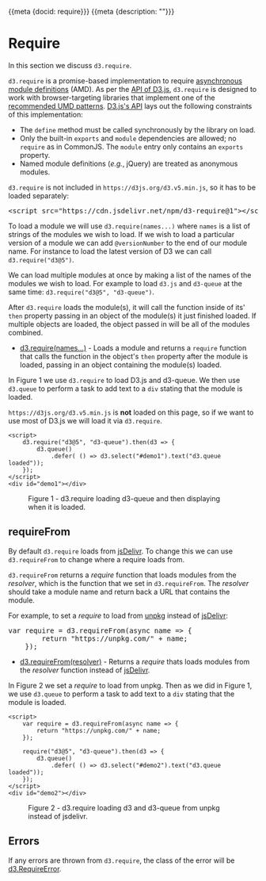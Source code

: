 {{meta {docid: require}}}
{{meta {description: ""}}}

<style>

</style>

<script src="https://d3js.org/d3.v5.min.js"></script>
<script src="https://cdn.jsdelivr.net/npm/d3-require@1"></script>

# Require
In this section we discuss `d3.require`. 

`d3.require` is a promise-based implementation to require [asynchronous module definitions](https://github.com/amdjs/amdjs-api/blob/master/AMD.md) (AMD). As per the [API of D3.js](https://github.com/d3/d3-require#d3-require), `d3.require` is designed to work with browser-targeting libraries that implement one of the [recommended UMD patterns](https://github.com/umdjs/umd). [D3.js's API](https://github.com/d3/d3-require#d3-require) lays out the following constraints of this implementation:

+ The `define` method must be called synchronously by the library on load.
+ Only the built-in `exports` and `module` dependencies are allowed; no `require` as in CommonJS. The `module` entry only contains an `exports` property.
+ Named module definitions (*e.g.*, jQuery) are treated as anonymous modules.

`d3.require` is not included in `https://d3js.org/d3.v5.min.js`, so it has to be loaded separately: 
<pre>
&lt;script src="https://cdn.jsdelivr.net/npm/d3-require@1">&lt;/script>
</pre>

To load a module we will use `d3.require(names...)` where `names` is a list of strings of the modules we wish to load. If we wish to load a particular version of a module we can add `@versionNumber` to the end of our module name. For instance to load the latest version of D3 we can call `d3.require("d3@5")`. 

We can load multiple modules at once by making a list of the names of the modules we wish to load. For example to load `d3.js` and `d3-queue` at the same time: `d3.require("d3@5", "d3-queue")`.

After `d3.require` loads the module(s), it will call the function inside of its' `then` property passing in an object of the module(s) it just finished loaded. If multiple objects are loaded, the object passed in will be all of the modules combined. 

+ [d3.require(names…)](https://github.com/d3/d3-require#require) - Loads a module and returns a `require` function that calls the function in the object's `then` property after the module is loaded, passing in an object containing the module(s) loaded.

In Figure 1 we use `d3.require` to load D3.js and d3-queue. We then use `d3.queue` to perform a task to add text to a `div` stating that the module is loaded. 

`https://d3js.org/d3.v5.min.js` is **not** loaded on this page, so if we want to use most of D3.js we will load it via `d3.require`.

``` {cm: visible, menu: uneditable}
<script>
    d3.require("d3@5", "d3-queue").then(d3 => {
        d3.queue()
            .defer( () => d3.select("#demo1").text("d3.queue loaded"));
    });
</script>
<div id="demo1"></div>
```
<figure class="sandbox"><figcaption>Figure 1  - d3.require loading d3-queue and then displaying when it is loaded.  </figcaption></figure>

## requireFrom

By default `d3.require` loads from [jsDelivr](https://www.jsdelivr.com/). To change this we can use `d3.requireFrom` to change where a require loads from. 

`d3.requireFrom` returns a *require* function that loads modules from the *resolver*, which is the function that we set in `d3.requireFrom`. The *resolver* should take a module name and return back a URL that contains the module.

For example, to set a *require* to load from [unpkg](https://unpkg.com) instead of [jsDelivr](https://www.jsdelivr.com/):
<pre>
var require = d3.requireFrom(async name => {
        return "https://unpkg.com/" + name;
    });
</pre>

+ [d3.requireFrom(resolver)](https://github.com/d3/d3-require#requireFrom) - Returns a *require* thats loads modules from the *resolver* function instead of [jsDelivr](https://www.jsdelivr.com/). 

In Figure 2 we set a *require* to load from unpkg. Then as we did in Figure 1, we use `d3.queue` to perform a task to add text to a `div` stating that the module is loaded. 

``` {cm: visible}
<script>
    var require = d3.requireFrom(async name => {
        return "https://unpkg.com/" + name;
    });
    
    require("d3@5", "d3-queue").then(d3 => {
        d3.queue()
            .defer( () => d3.select("#demo2").text("d3.queue loaded"));
    });
</script>
<div id="demo2"></div>
```
<figure class="sandbox"><figcaption>Figure 2  - d3.require loading d3 and d3-queue from unpkg instead of jsdelivr.  </figcaption></figure>

## Errors

If any errors are thrown from `d3.require`, the class of the error will be [d3.RequireError](https://github.com/d3/d3-require#RequireError).